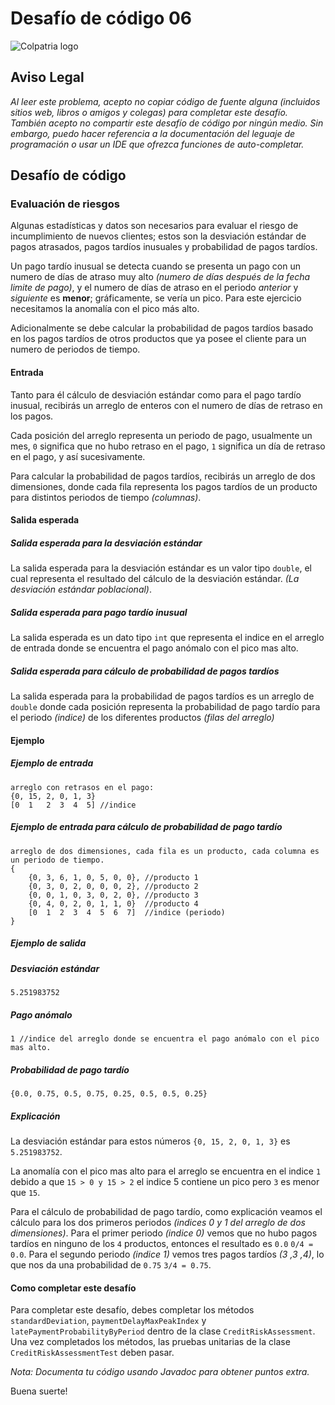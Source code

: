 # Desafío de código 06
![Colpatria logo](https://scotiabankfiles.azureedge.net/scotiabank-colombia/Global-Rebrand/logo-site-2.png)

## Aviso Legal
*Al leer este problema, acepto no copiar código de fuente alguna (incluidos sitios web, libros o amigos y colegas) para completar este desafío. También acepto no compartir este desafío de código por ningún medio. Sin embargo, puedo hacer referencia a la documentación del leguaje de programación o usar un IDE que ofrezca funciones de auto-completar.*


## Desafío de código

### Evaluación de riesgos
Algunas estadísticas y datos son necesarios para evaluar el riesgo de incumplimiento de nuevos clientes; estos son la desviación estándar de pagos atrasados, pagos tardíos inusuales y probabilidad de pagos tardíos.

Un pago tardío inusual se detecta cuando se presenta un pago con un numero de días de atraso muy alto *(numero de días después de la fecha limite de pago)*, y el numero de días de atraso en el periodo _anterior_ y _siguiente_ es **menor**; gráficamente, se vería un pico. Para este ejercicio necesitamos la anomalía con el pico más alto.

Adicionalmente se debe calcular la probabilidad de pagos tardíos basado en los pagos tardíos de otros productos que ya posee el cliente para un numero de periodos de tiempo.

#### Entrada

Tanto para él cálculo de desviación estándar como para el pago tardío inusual, recibirás un arreglo de enteros con el numero de días de retraso en los pagos.

Cada posición del arreglo representa un periodo de pago, usualmente un mes, `0` significa que no hubo retraso en el pago, `1` significa un día de retraso en el pago, y así sucesivamente.

Para calcular la probabilidad de pagos tardíos, recibirás un arreglo de dos dimensiones, donde cada fila representa los pagos tardíos de un producto para distintos periodos de tiempo *(columnas)*.

#### Salida esperada

##### Salida esperada para la desviación estándar

La salida esperada para la desviación estándar es un valor tipo `double`, el cual representa el resultado del cálculo de la desviación estándar. *(La desviación estándar poblacional)*.

##### Salida esperada para pago tardío inusual

La salida esperada es un dato tipo `int` que representa el indice en el arreglo de entrada donde se encuentra el pago anómalo con el pico mas alto.

##### Salida esperada para cálculo de probabilidad de pagos tardíos

La salida esperada para la probabilidad de pagos tardíos es un arreglo de `double` donde cada posición representa la probabilidad de pago tardío para el periodo *(indice)* de los diferentes productos *(filas del arreglo)*

#### Ejemplo

##### Ejemplo de entrada
```
arreglo con retrasos en el pago:
{0, 15, 2, 0, 1, 3}
[0  1   2  3  4  5] //indice
```
##### Ejemplo de entrada para cálculo de probabilidad de pago tardío

```
arreglo de dos dimensiones, cada fila es un producto, cada columna es un periodo de tiempo.
{
	{0, 3, 6, 1, 0, 5, 0, 0}, //producto 1
	{0, 3, 0, 2, 0, 0, 0, 2}, //producto 2
	{0, 0, 1, 0, 3, 0, 2, 0}, //producto 3
	{0, 4, 0, 2, 0, 1, 1, 0}  //producto 4
	[0  1  2  3  4  5  6  7]  //indice (periodo)
}
```

##### Ejemplo de salida
##### Desviación estándar
```
5.251983752
```
##### Pago anómalo
```
1 //indice del arreglo donde se encuentra el pago anómalo con el pico mas alto.
```
##### Probabilidad de pago tardío
```
{0.0, 0.75, 0.5, 0.75, 0.25, 0.5, 0.5, 0.25}
```
##### Explicación
La desviación estándar para estos números `{0, 15, 2, 0, 1, 3}` es `5.251983752`.

La anomalía con el pico mas alto para el arreglo se encuentra en el indice `1` debido a que `15 > 0 y 15 > 2` el indice 5 contiene un pico pero `3` es menor que `15`.

Para el cálculo de probabilidad de pago tardío, como explicación veamos el cálculo para los dos primeros periodos *(indices 0 y 1 del arreglo de dos dimensiones)*.
Para el primer periodo *(indice 0)* vemos que no hubo pagos tardíos en ninguno de los `4` productos, entonces el resultado es `0.0` `0/4 = 0.0`.
Para el segundo periodo *(indice 1)* vemos tres pagos tardíos *(3 ,3 ,4)*, lo que nos da una probabilidad de `0.75` `3/4 = 0.75`.

#### Como completar este desafío

Para completar este desafío, debes completar los métodos `standardDeviation`, `paymentDelayMaxPeakIndex` y `latePaymentProbabilityByPeriod` dentro de la clase `CreditRiskAssessment`. Una vez completados los métodos, las pruebas unitarias de la clase `CreditRiskAssessmentTest` deben pasar.

*Nota: Documenta tu código usando Javadoc para obtener puntos extra.*

Buena suerte!
